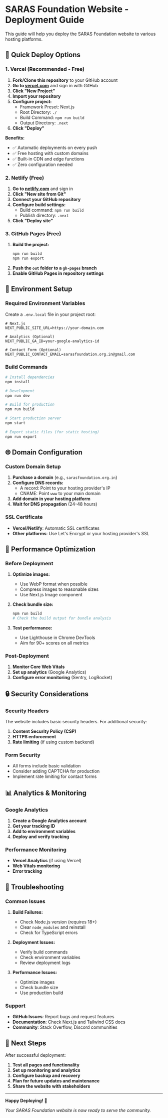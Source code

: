 # SARAS Foundation Website - Deployment Guide

This guide will help you deploy the SARAS Foundation website to various hosting platforms.

## 🚀 Quick Deploy Options

### 1. Vercel (Recommended - Free)

1. **Fork/Clone this repository** to your GitHub account
2. **Go to [vercel.com](https://vercel.com)** and sign in with GitHub
3. **Click "New Project"**
4. **Import your repository**
5. **Configure project:**
   - Framework Preset: Next.js
   - Root Directory: `./`
   - Build Command: `npm run build`
   - Output Directory: `.next`
6. **Click "Deploy"**

**Benefits:**
- ✅ Automatic deployments on every push
- ✅ Free hosting with custom domains
- ✅ Built-in CDN and edge functions
- ✅ Zero configuration needed

### 2. Netlify (Free)

1. **Go to [netlify.com](https://netlify.com)** and sign in
2. **Click "New site from Git"**
3. **Connect your GitHub repository**
4. **Configure build settings:**
   - Build command: `npm run build`
   - Publish directory: `.next`
5. **Click "Deploy site"**

### 3. GitHub Pages (Free)

1. **Build the project:**
   ```bash
   npm run build
   npm run export
   ```
2. **Push the `out` folder to a `gh-pages` branch**
3. **Enable GitHub Pages in repository settings**

## 🔧 Environment Setup

### Required Environment Variables

Create a `.env.local` file in your project root:

```env
# Next.js
NEXT_PUBLIC_SITE_URL=https://your-domain.com

# Analytics (Optional)
NEXT_PUBLIC_GA_ID=your-google-analytics-id

# Contact Form (Optional)
NEXT_PUBLIC_CONTACT_EMAIL=sarasfoundation.org.in@gmail.com
```

### Build Commands

```bash
# Install dependencies
npm install

# Development
npm run dev

# Build for production
npm run build

# Start production server
npm start

# Export static files (for static hosting)
npm run export
```

## 🌐 Domain Configuration

### Custom Domain Setup

1. **Purchase a domain** (e.g., `sarasfoundation.org.in`)
2. **Configure DNS records:**
   - A record: Point to your hosting provider's IP
   - CNAME: Point `www` to your main domain
3. **Add domain in your hosting platform**
4. **Wait for DNS propagation** (24-48 hours)

### SSL Certificate

- **Vercel/Netlify**: Automatic SSL certificates
- **Other platforms**: Use Let's Encrypt or your hosting provider's SSL

## 📱 Performance Optimization

### Before Deployment

1. **Optimize images:**
   - Use WebP format when possible
   - Compress images to reasonable sizes
   - Use Next.js Image component

2. **Check bundle size:**
   ```bash
   npm run build
   # Check the build output for bundle analysis
   ```

3. **Test performance:**
   - Use Lighthouse in Chrome DevTools
   - Aim for 90+ scores on all metrics

### Post-Deployment

1. **Monitor Core Web Vitals**
2. **Set up analytics** (Google Analytics)
3. **Configure error monitoring** (Sentry, LogRocket)

## 🔒 Security Considerations

### Security Headers

The website includes basic security headers. For additional security:

1. **Content Security Policy (CSP)**
2. **HTTPS enforcement**
3. **Rate limiting** (if using custom backend)

### Form Security

- All forms include basic validation
- Consider adding CAPTCHA for production
- Implement rate limiting for contact forms

## 📊 Analytics & Monitoring

### Google Analytics

1. **Create a Google Analytics account**
2. **Get your tracking ID**
3. **Add to environment variables**
4. **Deploy and verify tracking**

### Performance Monitoring

- **Vercel Analytics** (if using Vercel)
- **Web Vitals monitoring**
- **Error tracking**

## 🚨 Troubleshooting

### Common Issues

1. **Build Failures:**
   - Check Node.js version (requires 18+)
   - Clear `node_modules` and reinstall
   - Check for TypeScript errors

2. **Deployment Issues:**
   - Verify build commands
   - Check environment variables
   - Review deployment logs

3. **Performance Issues:**
   - Optimize images
   - Check bundle size
   - Use production build

### Support

- **GitHub Issues**: Report bugs and request features
- **Documentation**: Check Next.js and Tailwind CSS docs
- **Community**: Stack Overflow, Discord communities

## 🎯 Next Steps

After successful deployment:

1. **Test all pages and functionality**
2. **Set up monitoring and analytics**
3. **Configure backup and recovery**
4. **Plan for future updates and maintenance**
5. **Share the website with stakeholders**

---

**Happy Deploying! 🚀**

*Your SARAS Foundation website is now ready to serve the community.*
